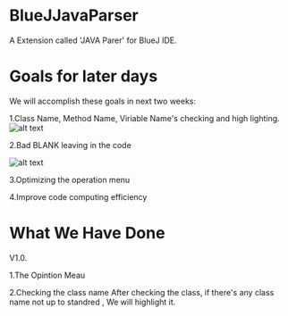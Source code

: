 # BlueJJavaParser
A Extension called 'JAVA Parer' for BlueJ IDE.
# Goals for later days
We will accomplish these goals in next two weeks:

1.Class Name, Method Name, Viriable Name's checking and high lighting.
![alt text][pg1]


2.Bad BLANK leaving in the code

![alt text][pg2]
 
3.Optimizing the operation menu

4.Improve code computing efficiency

# What We Have Done
V1.0.

1.The Opintion Meau

2.Checking the class name
After checking the class, if there's any class name not up to standred , We will highlight it.

[pg1]: https://github.com/InterFaceGu/BlueJJavaParser/blob/master/Pictures/Picture1.png
[pg2]: https://github.com/InterFaceGu/BlueJJavaParser/blob/master/Picetures/Picture2.png
